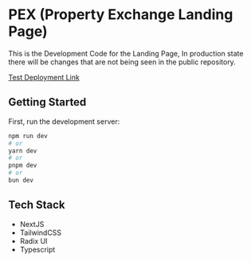 # PEX (Property Exchange Landing Page)

This is the Development Code for the Landing Page, In production state there will be changes that are not being seen in the public repository.

[Test Deployment Link](https://pex-soumitro-saha.vercel.app/)

## Getting Started

First, run the development server:

```bash
npm run dev
# or
yarn dev
# or
pnpm dev
# or
bun dev
```

## Tech Stack

- NextJS
- TailwindCSS
- Radix UI
- Typescript
